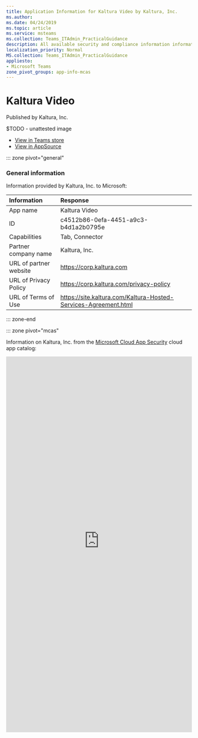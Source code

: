 ```yaml
---
title: Application Information for Kaltura Video by Kaltura, Inc.
ms.author: 
ms.date: 04/24/2019
ms.topic: article
ms.service: msteams
ms.collection: Teams_ITAdmin_PracticalGuidance
description: All available security and compliance information information for Kaltura Video, its data handling policies, its Microsoft Cloud App Security app catalog information, and security/compliance information in the CSA STAR registry.
localization_priority: Normal
MS.collection: Teams_ITAdmin_PracticalGuidance
appliesto:
- Microsoft Teams
zone_pivot_groups: app-info-mcas
---
```

# Kaltura Video

Published by Kaltura, Inc.

$TODO - unattested image

* <a href="https://teams.microsoft.com/l/app/c4512b86-0efa-4451-a9c3-b4d1a2b0795e" target="_blank">View in Teams store</a>
* <a href="https://appsource.microsoft.com/en-us/product/office/WA104381962" target="_blank">View in AppSource</a>

::: zone pivot="general"

### General information

Information provided by Kaltura, Inc. to Microsoft:

| **Information** | **Response** |
|:----------------|:-------------|
| App name | Kaltura Video |
| ID | c4512b86-0efa-4451-a9c3-b4d1a2b0795e |
| Capabilities | Tab, Connector |
| Partner company name | Kaltura, Inc. |
| URL of partner website | <https://corp.kaltura.com> |
| URL of Privacy Policy | <https://corp.kaltura.com/privacy-policy> |
| URL of Terms of Use | <https://site.kaltura.com/Kaltura-Hosted-Services-Agreement.html> |

::: zone-end


::: zone pivot="mcas"

Information on Kaltura, Inc. from the [Microsoft Cloud App Security](https://www.microsoft.com/en-us/enterprise-mobility-security/cloud-app-security) cloud app catalog:

<iframe height='1020' title='Microsoft Cloud App Security Information' src='https://3ca685143b5b46b4b0e5266dadf2e97c.codepen.website/#/dashboard/10626' frameborder='no'  style='width: 100%;'>

<a href="https://3ca685143b5b46b4b0e5266dadf2e97c.codepen.website/#/dashboard/10626" target="_blank">View in a new tab</a>

::: zone-end

